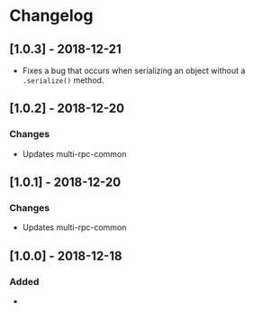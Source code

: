 # Changelog

## [1.0.3] - 2018-12-21
- Fixes a bug that occurs when serializing an object without a `.serialize()` method.

## [1.0.2] - 2018-12-20
### Changes
- Updates multi-rpc-common

## [1.0.1] - 2018-12-20
### Changes
- Updates multi-rpc-common

## [1.0.0] - 2018-12-18
### Added
- 